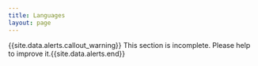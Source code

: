 ```yaml
---
title: Languages
layout: page
---
```


{{site.data.alerts.callout_warning}} This section is incomplete. Please help to improve it.{{site.data.alerts.end}} 